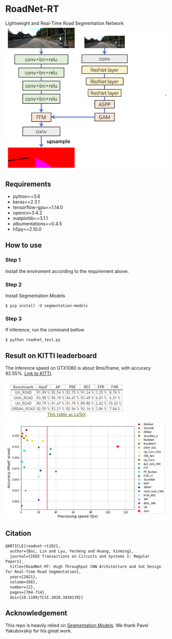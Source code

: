 # RoadNet-RT
Lightweight and Real-Time Road Segmentation Network
![](./img/roadnet-rt.png)

## Requirements
- python==3.6
- keras==2.3.1
- tensorflow-gpu==1.14.0
- opencv=3.4.2
- matplotlib==3.1.1
- albumentations==0.4.5
- h5py==2.10.0

## How to use
### Step 1
Install the enviroment according to the requirement above.
### Step 2
Install Segmentation Models
```
$ pip install -U segmentation-models
```
### Step 3
If inference, run the command bellow
```
$ python roadnet_test.py
```


## Result on KITTI leaderboard
The inference speed on GTX1080 is about 9ms/frame, with accuracy 92.55%. [Link to KITTI](http://cvlibs.net/datasets/kitti/eval_road_detail.php?result=44016247c4c4c7fef441921705a40492fa8dd661).

![](./img/kitti_result.png)
![](./img/compare.png)



## Citation
```
@ARTICLE{roadnet-rt2021,
  author={Bai, Lin and Lyu, Yecheng and Huang, Xinming},
  journal={IEEE Transactions on Circuits and Systems I: Regular Papers}, 
  title={RoadNet-RT: High Throughput CNN Architecture and SoC Design for Real-Time Road Segmentation}, 
  year={2021},
  volume={68},
  number={2},
  pages={704-714},
  doi={10.1109/TCSI.2020.3038139}}
```

## Acknowledgement
This repo is heavily relied on [Segmentation Models](https://github.com/qubvel/segmentation_models). We thank Pavel Yakubovskiy for his great work.

